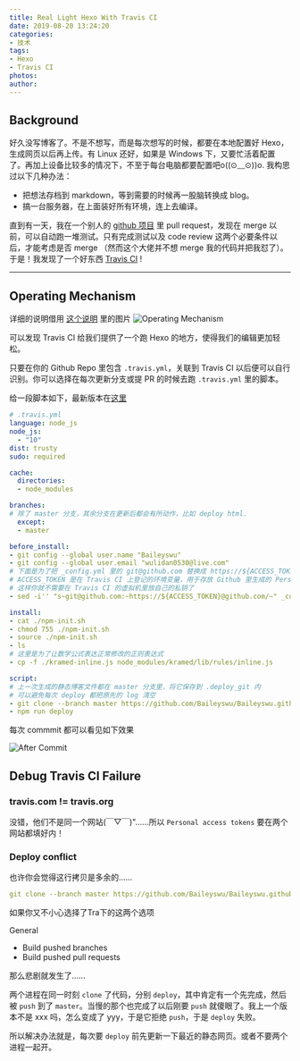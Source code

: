 ```yaml
---
title: Real Light Hexo With Travis CI
date: 2019-08-20 13:24:20
categories:
- 技术
tags:
- Hexo
- Travis CI
photos:
author:
---
```


## Background

好久没写博客了。不是不想写，而是每次想写的时候，都要在本地配置好 Hexo，生成网页以后再上传。有 Linux 还好，如果是 Windows 下，又要忙活着配置了。再加上设备比较多的情况下，不至于每台电脑都要配置吧o((⊙﹏⊙))o. 我构思过以下几种办法：

- 把想法存档到 markdown，等到需要的时候再一股脑转换成 blog。
- 搞一台服务器，在上面装好所有环境，连上去编译。

直到有一天，我在一个别人的 [github 项目](https://github.com/AlekSi/gocoverutil/pull/6#issuecomment-521541893) 里 pull request，发现在 merge 以前，可以自动跑一堆测试。只有完成测试以及 code review 这两个必要条件以后，才能考虑是否 merge （然而这个大佬并不想 merge 我的代码并把我怼了）。于是！我发现了一个好东西 [Travis CI](https://travis-ci.com/) !


---

## Operating Mechanism 

详细的说明借用 [这个说明](https://github.com/gymgle/g2ex.github.io/blob/d105dc258a9184b667578d9196c223a567fe2269/source/_posts/2019-06-28-hexo-with-travis-ci.md) 里的图片 ![Operating Mechanism](operating.png)

可以发现 Travis CI 给我们提供了一个跑 Hexo 的地方，使得我们的编辑更加轻松。

只要在你的 Github Repo 里包含 `.travis.yml`，关联到 Travis CI 以后便可以自行识别。你可以选择在每次更新分支或提 PR 的时候去跑 `.travis.yml` 里的脚本。

给一段脚本如下，最新版本在[这里](https://github.com/Baileyswu/Baileyswu.github.io/blob/blog_source/.travis.yml)
```yml
# .travis.yml
language: node_js
node_js:
  - "10"
dist: trusty
sudo: required

cache:
  directories:
  - node_modules

branches:
# 除了 master 分支，其余分支在更新后都会有所动作，比如 deploy html.
  except:
  - master

before_install:
- git config --global user.name "Baileyswu"
- git config --global user.email "wulidan0530@live.com"
# 下面是为了把 _config.yml 里的 git@github.com 替换成 https://${ACCESS_TOKEN}@github.com/
# ACCESS_TOKEN 是在 Travis CI 上登记的环境变量，用于存放 Github 里生成的 Personal access tokens
# 这样你就不需要在 Travis CI 的虚拟机里放自己的私钥了
- sed -i'' "s~git@github.com:~https://${ACCESS_TOKEN}@github.com/~" _config.yml

install:
- cat ./npm-init.sh
- chmod 755 ./npm-init.sh
- source ./npm-init.sh
- ls
# 这里是为了让数学公式表达正常修改的正则表达式
- cp -f ./kramed-inline.js node_modules/kramed/lib/rules/inline.js

script:
# 上一次生成的静态博客文件都在 master 分支里，将它保存到 .deploy_git 内
# 可以避免每次 deploy 都把原先的 log 清空
- git clone --branch master https://github.com/Baileyswu/Baileyswu.github.io.git .deploy_git
- npm run deploy
```

每次 commmit 都可以看见如下效果

![After Commit](commit-log.png)

## Debug Travis CI Failure

### travis.com != travis.org
没错，他们不是同一个网站(￣▽￣)"……所以 `Personal access tokens` 要在两个网站都填好内！

### Deploy conflict
也许你会觉得这行拷贝是多余的……
```yml
git clone --branch master https://github.com/Baileyswu/Baileyswu.github.io.git .deploy_git
```

如果你又不小心选择了Tra下的这两个选项

General
- Build pushed branches   
- Build pushed pull requests  

那么悲剧就发生了……

两个进程在同一时刻 `clone` 了代码，分别 `deploy`，其中肯定有一个先完成，然后被 `push` 到了 `master`。当慢的那个也完成了以后刚要 `push` 就傻眼了。我上一个版本不是 xxx 吗，怎么变成了 yyy，于是它拒绝 `push`，于是 `deploy` 失败。

所以解决办法就是，每次要 `deploy` 前先更新一下最近的静态网页。或者不要两个进程一起开。